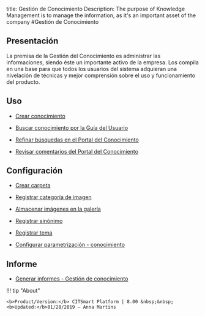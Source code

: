 title: Gestión de Conocimiento
Description: The purpose of Knowledge Management is to manage the information, as it's an important asset of the company 
#Gestión de Conocimiento

Presentación
----------------

La premisa de la Gestión del Conocimiento es administrar las informaciones, siendo éste un importante activo de la empresa. Los compila en una base para que todos los usuarios del sistema adquieran una nivelación de técnicas y mejor comprensión sobre el uso y funcionamiento del producto.

Uso
-------

- [Crear conocimiento](/es-es/citsmart-platform-8/processes/knowledge/use/create-knowledge.html)

- [Buscar conocimiento por la Guía del Usuario](/es-es/citsmart-platform-8/processes/knowledge/use/search-knowledge-by-user-guide.html)

- [Refinar búsquedas en el Portal del Conocimiento](/es-es/citsmart-platform-8/processes/knowledge/configuration/refine-search-knowledge-portal.html)

- [Revisar comentarios del Portal del Conocimiento](/es-es/citsmart-platform-8/processes/knowledge/use/review-reviews.html)

Configuración
-----------------

- [Crear carpeta](/es-es/citsmart-platform-8/processes/knowledge/configuration/create-folder.html)

- [Registrar categoría de imagen](/es-es/citsmart-platform-8/processes/knowledge/configuration/register-image-category.html)

- [Almacenar imágenes en la galería](/es-es/citsmart-platform-8/processes/knowledge/configuration/store-images-gallery.html)

- [Registrar sinónimo](/es-es/citsmart-platform-8/processes/knowledge/configuration/register-synonym.html)

- [Registrar tema](/es-es/citsmart-platform-8/processes/knowledge/configuration/register-subject.html)

- [Configurar parametrización - conocimiento](/es-es/citsmart-platform-8/platform-administration/parameters-list/configure-parametrization-knowledge.html)  

Informe
-----------

- [Generar informes - Gestión de conocimiento](/es-es/citsmart-platform-8/processes/knowledge/use/generate-reports-knowledge-management.html)

!!! tip "About"

    <b>Product/Version:</b> CITSmart Platform | 8.00 &nbsp;&nbsp;
    <b>Updated:</b>01/28/2019 – Anna Martins
